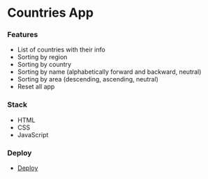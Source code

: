 # Countries App

### Features
- List of countries with their info
- Sorting by region 
- Sorting by country
- Sorting by name (alphabetically forward and backward, neutral)
- Sorting by area (descending, ascending, neutral)
- Reset all app

### Stack
- HTML
- CSS
- JavaScript

### Deploy
- [Deploy](https://countries-app-asmat1k.netlify.app/)